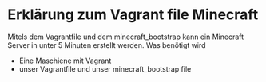 # Erklärung zum Vagrant file Minecraft

Mitels dem Vagrantfile und dem minecraft_bootstrap kann ein Minecraft Server in unter 5 Minuten erstellt werden.
Was benötigt wird 
* Eine Maschiene mit Vagrant 
* unser Vagrantfile und unser minecraft_bootstrap file
